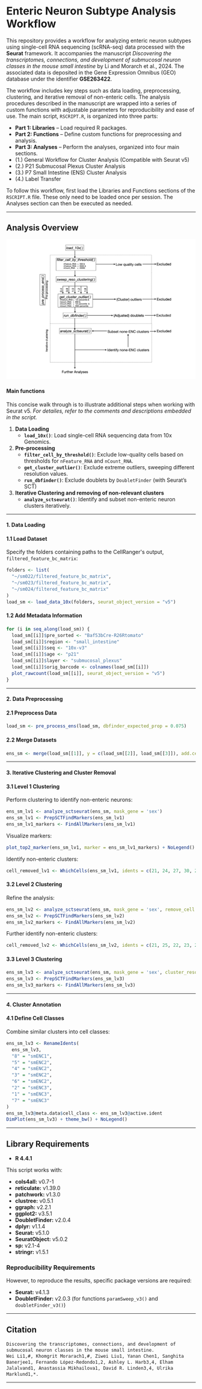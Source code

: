 # Enteric Neuron Subtype Analysis Workflow

This repository provides a workflow for analyzing enteric neuron subtypes using single-cell RNA sequencing (scRNA-seq) data processed with the **Seurat** framework. It accompanies the manuscript *Discovering the transcriptomes, connections, and development of submucosal neuron classes in the mouse small intestine* by Li and Morarch et al., 2024. The associated data is deposited in the Gene Expression Omnibus (GEO) database under the identifier **GSE263422**.

The workflow includes key steps such as data loading, preprocessing, clustering, and iterative removal of non-enteric cells. The analysis procedures described in the manuscript are wrapped into a series of custom functions with adjustable parameters for reproducibility and ease of use. The main script, `RSCRIPT.R`, is organized into three parts:

- **Part 1: Libraries** – Load required R packages.  
- **Part 2: Functions** – Define custom functions for preprocessing and analysis.  
- **Part 3: Analyses** – Perform the analyses, organized into four main sections.
- (1.) General Workflow for Cluster Analysis (Compatible with Seurat v5)
- (2.) P21 Submucosal Plexus Cluster Analysis
- (3.) P7 Small Intestine (ENS) Cluster Analysis
- (4.) Label Transfer 

To follow this workflow, first load the Libraries and Functions sections of the `RSCRIPT.R` file. These only need to be loaded once per session. The Analyses section can then be executed as needed.

---
## Analysis Overview
![Workflow Diagram](workflow.png)
#### Main functions
This concise walk through is to illustrate additional steps when working with Seurat v5. *For detailes, refer to the comments and descriptions embedded in the script.*
1. **Data Loading**
   - **`load_10x()`**: Load single-cell RNA sequencing data from 10x Genomics.
2. **Pre-processing**
   - **`filter_cell_by_threshold()`**: Exclude low-quality cells based on thresholds for `nFeature_RNA` and `nCount_RNA`.
   - **`get_cluster_outlier()`**: Exclude extreme outliers, sweeping different resolution values.
   - **`run_dbfinder()`**: Exclude doublets by `DoubletFinder` (with Seurat’s SCT)
3. **Iterative Clustering and removing of non-relevant clusters**
   - **`analyze_sctseurat()`**: Identify and subset non-enteric neuron clusters iteratively.
---
#### 1. Data Loading
#### **1.1 Load Dataset**
Specify the folders containing paths to the CellRanger's output, `filtered_feature_bc_matrix`:
```R
folders <- list(
  "~/sm022/filtered_feature_bc_matrix",
  "~/sm023/filtered_feature_bc_matrix",
  "~/sm024/filtered_feature_bc_matrix"
)
load_sm <- load_data_10x(folders, seurat_object_version = "v5")
```
#### **1.2 Add Metadata Information**
```R
for (i in seq_along(load_sm)) {
  load_sm[[i]]$pre_sorted <- "Baf53bCre-R26Rtomato"
  load_sm[[i]]$region <- "small_intestine"
  load_sm[[i]]$seq <- "10x-v3"
  load_sm[[i]]$age <- "p21"
  load_sm[[i]]$layer <- "submucosal_plexus"
  load_sm[[i]]$orig_barcode <- colnames(load_sm[[i]])
  plot_rawcount(load_sm[[i]], seurat_object_version = "v5")
}
```
---
#### 2. Data Preprocessing
#### **2.1 Preprocess Data**
```R
load_sm <- pre_process_ens(load_sm, dbfinder_expected_prop = 0.075)
```
#### **2.2 Merge Datasets**
```R
ens_sm <- merge(load_sm[[1]], y = c(load_sm[[2]], load_sm[[3]]), add.cell.ids = c("sm022_", "sm023_", "sm024_"), project = "ENSP24")
```
---
#### 3. Iterative Clustering and Cluster Removal
#### **3.1 Level 1 Clustering**
Perform clustering to identify non-enteric neurons:
```R
ens_sm_lv1 <- analyze_sctseurat(ens_sm, mask_gene = 'sex')
ens_sm_lv1 <- PrepSCTFindMarkers(ens_sm_lv1)
ens_sm_lv1_markers <- FindAllMarkers(ens_sm_lv1)
```
Visualize markers:
```R
plot_top2_marker(ens_sm_lv1, marker = ens_sm_lv1_markers) + NoLegend()
```
Identify non-enteric clusters:
```R
cell_removed_lv1 <- WhichCells(ens_sm_lv1, idents = c(21, 24, 27, 30, 28, 31))
```
#### **3.2 Level 2 Clustering**
Refine the analysis:
```R
ens_sm_lv2 <- analyze_sctseurat(ens_sm, mask_gene = 'sex', remove_cell = cell_removed_lv1)
ens_sm_lv2 <- PrepSCTFindMarkers(ens_sm_lv2)
ens_sm_lv2_markers <- FindAllMarkers(ens_sm_lv2)
```
Further identify non-enteric clusters:
```R
cell_removed_lv2 <- WhichCells(ens_sm_lv2, idents = c(21, 25, 22, 23, 24, 28))
```
#### **3.3 Level 3 Clustering**
```R
ens_sm_lv3 <- analyze_sctseurat(ens_sm, mask_gene = 'sex', cluster_reso = 0.8, remove_cell = c(cell_removed_lv2, cell_removed_lv1), neighbors_dims = 1:50)
ens_sm_lv3 <- PrepSCTFindMarkers(ens_sm_lv3)
ens_sm_lv3_markers <- FindAllMarkers(ens_sm_lv3)
```
---
#### 4. Cluster Annotation
#### **4.1 Define Cell Classes**
Combine similar clusters into cell classes:
```R
ens_sm_lv3 <- RenameIdents(
  ens_sm_lv3,
  "8" = "smENC1",
  "5" = "smENC2",
  "4" = "smENC2",
  "3" = "smENC2",
  "6" = "smENC2",
  "2" = "smENC3",
  "1" = "smENC3",
  "7" = "smENC3"
)
ens_sm_lv3@meta.data$cell_class <- ens_sm_lv3@active.ident
DimPlot(ens_sm_lv3) + theme_bw() + NoLegend()
```
---
## Library Requirements
- **R 4.4.1**
  
This script works with:
- **cols4all:** v0.7-1
- **reticulate:** v1.39.0
- **patchwork:** v1.3.0
- **clustree:** v0.5.1
- **ggraph:** v2.2.1
- **ggplot2:** v3.5.1
- **DoubletFinder:** v2.0.4
- **dplyr:** v1.1.4
- **Seurat:** v5.1.0
- **SeuratObject:** v5.0.2
- **sp:** v2.1-4
- **stringr:** v1.5.1
### Reproducibility Requirements
However, to reproduce the results, specific package versions are required:
- **Seurat:** v4.1.3
- **DoubletFinder:** v2.0.3 (for functions `paramSweep_v3()` and `doubletFinder_v3()`)
---
## Citation
```
Discovering the transcriptomes, connections, and development of submucosal neuron classes in the mouse small intestine.
Wei Li1,#, Khomgrit Morarach1,#, Ziwei Liu1, Yanan Chen1, Sanghita Banerjee1, Fernando López-Redondo1,2, Ashley L. Harb3,4, Elham Jalalvand1, Anastassia Mikhailova1, David R. Linden3,4, Ulrika Marklund1,*.
```
---
